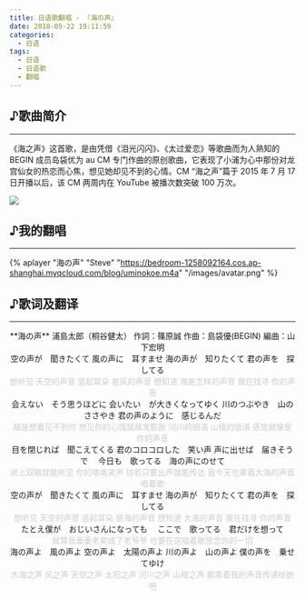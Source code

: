 ```yaml
---
title: 日语歌翻唱 - 『海の声』
date: 2018-05-22 19:11:59
categories:
  - 日语
tags:
  - 日语
  - 日语歌
  - 翻唱
---
```

## ♪歌曲简介

-----

《海之声》这首歌，是由凭借《泪光闪闪》、《太过爱恋》等歌曲而为人熟知的 BEGIN 成员岛袋优为 au CM 专门作曲的原创歌曲，它表现了小浦为心中那份对龙宫仙女的热恋而心焦，想见她却见不到的心情。CM “海之声”篇于 2015 年 7 月 17 日开播以后，该 CM 两周内在 YouTube 被播次数突破 100 万次。

![](/images/japanese/song/uminokoe.jpg)

## ♪我的翻唱

-----

{% aplayer "海の声" "Steve" "https://bedroom-1258092164.cos.ap-shanghai.myqcloud.com/blog/uminokoe.m4a" "/images/avatar.png" %}

## ♪歌词及翻译

-----

<center>
**海の声**
浦島太郎（桐谷健太）
作詞：篠原誠 作曲：島袋優(BEGIN) 編曲：山下宏明
</center>

<center>
空の声が　聞きたくて
風の声に　耳すませ
海の声が　知りたくて
君の声を　探してる
</center>

<center style="color: #ccc;">
想听见  天空的声音
竖起耳朵 是风的声音
想知道  海是怎样的声音
我在找寻  你的声音
</center>

<center>
会えない　そう思うほどに
会いたい　が大きくなってゆく
川のつぶやき　山のささやき
君の声のように　感じるんだ
</center>

<center style="color: #ccc;">
越是想着见不到你
想见你的心情就越发膨胀
河川的细语  山稜的低语
感觉就像是你的声音
</center>

<center>
目を閉じれば　聞こえてくる
君のコロコロした　笑い声
声に出せば　届きそうで　
今日も　歌ってる　海の声にのせて
</center>

<center style="color: #ccc;">
闭上双眼就能听见
你的喀喀笑声
彷若只要出声就能传达
我今天也乘着大海的声音唱着歌
</center>

<center>
空の声が　聞きたくて
風の声に　耳すませ
海の声が　知りたくて
君の声を　探してる
</center>

<center style="color: #ccc;">
想听见  天空的声音
竖起耳朵 是海的声音
想知道  大海的声音
我在找寻  你的声音
</center>

<center>
たとえ僕が　おじいさんになっても　
ここで　歌ってる　君だけを想って
</center>

<center style="color: #ccc;" style="color: #ccc;">
就算我垂垂老矣成了老爷爷
也要在这唱着歌思念你的一切
</center>

<center>
海の声よ　風の声よ
空の声よ　太陽の声よ
川の声よ　山の声よ
僕の声を　乗せてゆけ
</center>

<center style="color: #ccc;">
大海之声  风之声
天空之声  太阳之声
河川之声  山稜之声
都乘着我的声音传递给她吧
</center>
